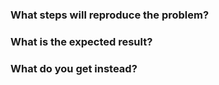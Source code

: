 ### What steps will reproduce the problem?

### What is the expected result?

### What do you get instead?
